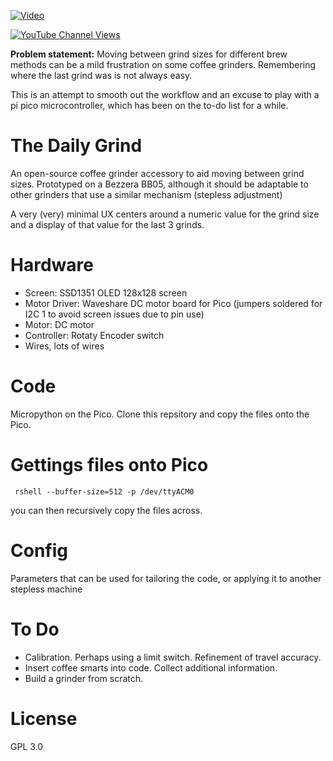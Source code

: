 
[![Video](https://img.youtube.com/vi/E5sn0s1Zz4U/0.jpg)](https://www.youtube.com/watch?v=E5sn0s1Zz4U)

[![YouTube Channel Views](https://img.shields.io/youtube/channel/views/UCz5BOU9J9pB_O0B8-rDjCWQ?label=YouTube&style=social)](https://www.youtube.com/channel/UCz5BOU9J9pB_O0B8-rDjCWQ)

**Problem statement:** Moving between grind sizes for different brew methods can be a mild frustration on some coffee grinders. Remembering where the last grind was is not always easy.

This is an attempt to smooth out the workflow and an excuse to play with a pi pico microcontroller, which has been on the to-do list for a while. 

# The Daily Grind

An open-source coffee grinder accessory to aid moving between grind sizes. Prototyped on a Bezzera BB05, although it should be adaptable to other grinders that use a similar mechanism (stepless adjustment)

A very (very) minimal UX centers around a numeric value for the grind size and a display of that value for the last 3 grinds. 

# Hardware

- Screen: SSD1351 OLED 128x128 screen
- Motor Driver: Waveshare DC motor board for Pico (jumpers soldered for I2C 1 to avoid screen issues due to pin use)
- Motor: DC motor
- Controller: Rotaty Encoder switch
- Wires, lots of wires

# Code

Micropython on the Pico. Clone this repsitory and copy the files onto the Pico.

# Gettings files onto Pico

     rshell --buffer-size=512 -p /dev/ttyACM0
     
 you can then recursively copy the files across.
     

# Config

Parameters that can be used for tailoring the code, or applying it to another stepless machine


# To Do

- Calibration. Perhaps using a limit switch. Refinement of travel accuracy.
- Insert coffee smarts into code. Collect additional information.
- Build a grinder from scratch. 

# License 

GPL 3.0
